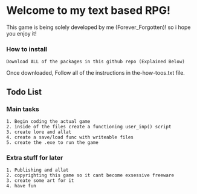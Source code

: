 # Welcome to my text based RPG!
This game is being solely developed by me (Forever_Forgotten)! so i hope you enjoy it!

### How to install

	Download ALL of the packages in this github repo (Explained Below)



Once downloaded, Follow all of the instructions in the-how-toos.txt file.

 ## Todo List

### Main tasks
	1. Begin coding the actual game
	2. inside of the files create a functioning user_inp() script
	3. create lore and allat
	4. create a save/load func with writeable files
	5. create the .exe to run the game

### Extra stuff for later
	1. Publishing and allat
	2. copyrighting this game so it cant become exsessive freeware
	3. create some art for it
	4. have fun
